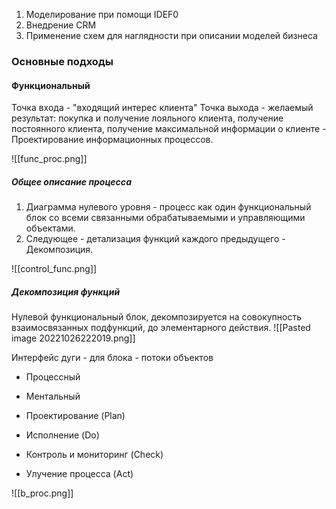 1. Моделирование при помощи IDEF0
2. Внедрение CRM
3. Применение схем для наглядности при описании моделей бизнеса

### Основные подходы
#### Функциональный
Точка входа - "входящий интерес клиента"
Точка выхода - желаемый результат: покупка и получение лояльного клиента, получение постоянного клиента, получение максимальной информации о клиенте - Проектирование информационных процессов.

![[func_proc.png]]
##### Общее описание процесса
1. Диаграмма нулевого уровня - процесс как один функциональный блок со всеми связанными обрабатываемыми и управляющими объектами.
2. Следующее - детализация функций каждого предыдущего - Декомпозиция.

![[control_func.png]]

##### Декомпозиция функций
Нулевой функциональный блок, декомпозируется на совокупность взаимосвязанных подфункций, до элементарного действия.
![[Pasted image 20221026222019.png]]

Интерфейс дуги - для блока - потоки объектов


- Процессный
- Ментальный


- Проектирование (Plan)
- Исполнение (Do)
- Контроль и мониторинг (Check)
- Улучение процесса (Act)

![[b_proc.png]]
